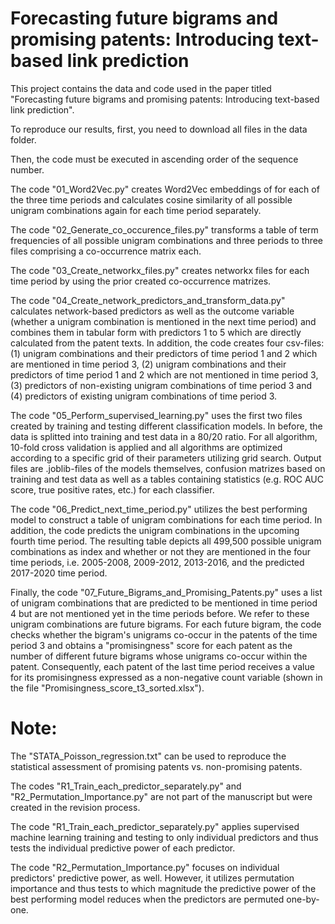 # Forecasting future bigrams and promising patents: Introducing text-based link prediction

This project contains the data and code used in the paper titled "Forecasting future bigrams and promising patents: 
Introducing text-based link prediction".

To reproduce our results, first, you need to download all files in the data folder.

Then, the code must be executed in ascending order of the sequence number.

The code "01_Word2Vec.py" creates Word2Vec embeddings of for each of the three time periods and calculates cosine similarity of all possible unigram combinations again for each time period separately.

The code "02_Generate_co_occurence_files.py" transforms a table of term frequencies of all possible unigram combinations and three periods to three files comprising a co-occurrence matrix each.

The code "03_Create_networkx_files.py" creates networkx files for each time period by using the prior created co-occurrence matrizes.

The code "04_Create_network_predictors_and_transform_data.py" calculates network-based predictors as well as the outcome variable (whether a unigram combination is mentioned in the next time period) and combines them in tabular form with predictors 1 to 5 which are directly calculated from the patent texts. In addition, the code creates four csv-files: (1) unigram combinations and their predictors of time period 1 and 2 which are mentioned in time period 3, (2) unigram combinations and their predictors of time period 1 and 2 which are not mentioned in time period 3, (3) predictors of non-existing unigram combinations of time period 3 and (4) predictors of existing unigram combinations of time period 3.

The code "05_Perform_supervised_learning.py" uses the first two files created by training and testing different classification models. In before, the data is splitted into training and test data in a 80/20 ratio. For all algorithm, 10-fold cross validation is applied and all algorithms are optimized according to a specific grid of their parameters utilizing grid search. Output files are .joblib-files of the models themselves, confusion matrizes based on training and test data as well as a tables containing statistics (e.g. ROC AUC score, true positive rates, etc.) for each classifier.

The code "06_Predict_next_time_period.py" utilizes the best performing model to construct a table of unigram combinations for each time period. In addition, the code predicts the unigram combinations in the upcoming fourth time period. The resulting table depicts all 499,500 possible unigram combinations as index and whether or not they are mentioned in the four time periods, i.e. 2005-2008, 2009-2012, 2013-2016, and the predicted 2017-2020 time period.

Finally, the code "07_Future_Bigrams_and_Promising_Patents.py" uses a list of unigram combinations that are predicted to be mentioned in time period 4 but are not mentioned yet in the time periods before. We refer to these unigram combinations are future bigrams. For each future bigram, the code checks whether the bigram's unigrams co-occur in the patents of the time period 3 and obtains a "promisingness" score for each patent as the number of different future bigrams whose unigrams co-occur within the patent. Consequently, each patent of the last time period receives a value for its promisingness expressed as a non-negative count variable (shown in the file "Promisingness_score_t3_sorted.xlsx").

# Note: 
The "STATA_Poisson_regression.txt" can be used to reproduce the statistical assessment of promising patents vs. non-promising patents.

The codes "R1_Train_each_predictor_separately.py" and "R2_Permutation_Importance.py" are not part of the manuscript but were created in the revision process.

The code "R1_Train_each_predictor_separately.py" applies supervised machine learning training and testing to only individual predictors and thus tests the individual predictive power of each predictor.

The code "R2_Permutation_Importance.py" focuses on individual predictors' predictive power, as well. However, it utilizes permutation importance and thus tests to which magnitude the predictive power of the best performing model reduces when the predictors are permuted one-by-one.
